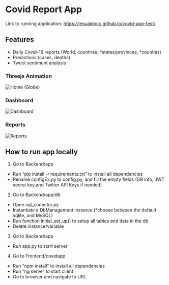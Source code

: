 # Covid Report App

Link to running application: https://jesualdocc.github.io/covid-app-test/

## Features
* Daily Covid-19 reports (World, countries, *states/provinces, *counties)
* Predictions (cases, deaths)
* Tweet sentiment analysis

### Threejs Animation
![Home (Globe)](https://user-images.githubusercontent.com/46726672/106687404-48b9e780-6589-11eb-87fd-0d03337d4504.jpg)

### Dashboard
![Dashboard](https://user-images.githubusercontent.com/46726672/106687496-72730e80-6589-11eb-9265-ccf1c2ebf2f2.jpg)

### Reports
![Reports](https://user-images.githubusercontent.com/46726672/106687508-7868ef80-6589-11eb-8944-3b7887711fa3.jpg)

## How to run app locally

1) Go to Backend/app
* Run “pip install -r requirements.txt” to install all dependencies
* Rename configEx.py to config.py, and fill the empty fields (DB info, JWT secret key,and Twitter API Keys if needed)
2) Go to Backend/app/db
* Open sql_conector.py
* Instantiate a DbManagement instance (*choose between the default sqlite, and MySQL)
* Run function initial_set_up() to setup all tables and data in the db
* Delete instance/variable
3) Go to Backend/app
* Run app.py to start server 
4) Go to Frontend/covidapp
* Run “npm install” to install all dependencies
* Run “ng serve” to start client
* Go to browser and navigate to URL
